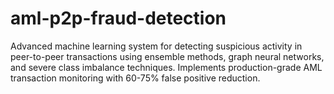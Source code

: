# aml-p2p-fraud-detection
Advanced machine learning system for detecting suspicious activity in peer-to-peer transactions using ensemble methods, graph neural networks, and severe class imbalance techniques. Implements production-grade AML transaction monitoring with 60-75% false positive reduction.
